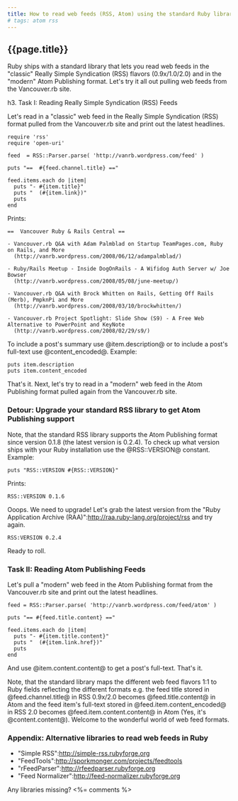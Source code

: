```yaml
---
title: How to read web feeds (RSS, Atom) using the standard Ruby library
# tags: atom rss
---
```


##  {{page.title}}

Ruby ships with a standard library that lets you read web feeds in the "classic"
Really Simple Syndication (RSS) flavors (0.9x/1.0/2.0) and in the "modern" Atom Publishing format. Let's try it all out pulling web feeds from the Vancouver.rb site.

<!-- more -->

h3. Task I: Reading Really Simple Syndication (RSS) Feeds

Let's read in a "classic" web feed in the Really Simple Syndication (RSS) format pulled from the Vancouver.rb site and print out the latest headlines.

```
require 'rss'
require 'open-uri'

feed  = RSS::Parser.parse( 'http://vanrb.wordpress.com/feed' )

puts "==  #{feed.channel.title} =="

feed.items.each do |item|
  puts "- #{item.title}"
  puts "  (#{item.link})"
  puts
end
```

Prints:

```
==  Vancouver Ruby & Rails Central ==

- Vancouver.rb Q&A with Adam Palmblad on Startup TeamPages.com, Ruby on Rails, and More
  (http://vanrb.wordpress.com/2008/06/12/adampalmblad/)

- Ruby/Rails Meetup - Inside DogOnRails - A Wifidog Auth Server w/ Joe Bowser
  (http://vanrb.wordpress.com/2008/05/08/june-meetup/)

- Vancouver.rb Q&A with Brock Whitten on Rails, Getting Off Rails (Merb), PmpknPi and More
  (http://vanrb.wordpress.com/2008/03/10/brockwhitten/)

- Vancouver.rb Project Spotlight: Slide Show (S9) - A Free Web Alternative to PowerPoint and KeyNote
  (http://vanrb.wordpress.com/2008/02/29/s9/)
```

To include a post's summary use @item.description@ or to include a post's full-text use @content_encoded@. Example:

```
puts item.description
puts item.content_encoded
```

That's it. Next, let's try to read in a "modern" web feed in the Atom Publishing format pulled again from the Vancouver.rb site.

### Detour: Upgrade your standard RSS library to get Atom Publishing support

Note, that the standard RSS library supports the Atom Publishing format since version 0.1.8 (the latest version is 0.2.4). To check up what version ships with your Ruby
installation use the @RSS::VERSION@ constant. Example:

```
puts "RSS::VERSION #{RSS::VERSION}"
```

Prints:

```
RSS::VERSION 0.1.6
```

Ooops. We need to upgrade! Let's grab the latest version from the "Ruby Application Archive (RAA)":http://raa.ruby-lang.org/project/rss and try again.

```
RSS:VERSION 0.2.4
```

Ready to roll. 

### Task II: Reading Atom Publishing Feeds

Let's pull a "modern" web feed in the Atom Publishing format from the Vancouver.rb site and print out the latest headlines.

```
feed = RSS::Parser.parse( 'http://vanrb.wordpress.com/feed/atom' )

puts "== #{feed.title.content} =="

feed.items.each do |item|
  puts "- #{item.title.content}"
  puts "  (#{item.link.href})"
  puts
end
```

And use @item.content.content@ to get a post's full-text. That's it.

Note, that the standard library maps the different web feed flavors 1:1 to Ruby fields reflecting the different formats e.g. the feed title stored in @feed.channel.title@ in RSS 0.9x/2.0 becomes @feed.title.content@ in Atom 
  and the feed item's full-text stored in @feed.item.content_encoded@ in RSS 2.0 becomes @feed.item.content.content@ in Atom (Yes, it's @content.content@). Welcome to the wonderful world of web feed formats. 

### Appendix: Alternative libraries to read web feeds in Ruby

* "Simple RSS":http://simple-rss.rubyforge.org
* "FeedTools":http://sporkmonger.com/projects/feedtools
* "rFeedParser":http://rfeedparser.rubyforge.org
* "Feed Normalizer":http://feed-normalizer.rubyforge.org

Any libraries missing? <%= comments %>
